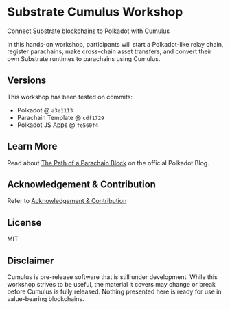 # Substrate Cumulus Workshop

Connect Substrate blockchains to Polkadot with Cumulus

In this hands-on workshop, participants will start a Polkadot-like relay chain, register parachains, make cross-chain
asset transfers, and convert their own Substrate runtimes to parachains using Cumulus.

## Versions

This workshop has been tested on commits:

- Polkadot @ `a3e1113`
- Parachain Template @ `cdf1729`
- Polkadot JS Apps @ `fe560f4`

## Learn More

Read about [The Path of a Parachain Block](https://polkadot.network/the-path-of-a-parachain-block/) on the official
Polkadot Blog.

## Acknowledgement & Contribution

Refer to [Acknowledgement & Contribution](acknowledgement-contribution.md)

## License

MIT

## Disclaimer

Cumulus is pre-release software that is still under development. While this workshop strives to be useful, the material
it covers may change or break before Cumulus is fully released. Nothing presented here is ready for use in value-bearing
blockchains.
